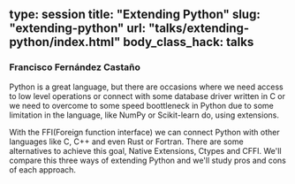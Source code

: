 type: session
title: "Extending Python"
slug: "extending-python"
url: "talks/extending-python/index.html"
body_class_hack: talks
---

### Francisco Fernández Castaño

Python is a great language, but there are occasions where we need access to low
level operations or connect with some database driver written in C or we need to
overcome to some speed boottleneck in Python due to some limitation in the
language, like NumPy or Scikit-learn do, using extensions.

With the FFI(Foreign function interface) we can connect Python with other
languages like C, C++ and even Rust or Fortran.
There are some alternatives to achieve this goal, Native Extensions, Ctypes and CFFI.
We'll compare this three ways of extending Python and we'll study pros and cons
of each approach.
